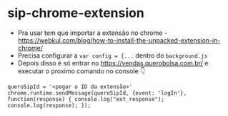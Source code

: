# sip-chrome-extension

- Pra usar tem que importar a extensão no chrome - https://webkul.com/blog/how-to-install-the-unpacked-extension-in-chrome/
- Precisa configurar a `var config = {...` dentro do `background.js`
- Depois disso é só entrar no https://vendas.querobolsa.com.br/ e executar o proximo comando no console 👇

```
queroSipId = '<pegar o ID da extensão>'
chrome.runtime.sendMessage(queroSipId, {event: 'logIn'}, function(response) { console.log("ext_response"); console.log(response); });
```
